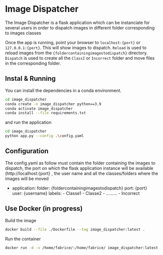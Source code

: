 # Image Dispatcher

The Image Dispatcher is a flask application which can be instanciate for several users in order to dispatch images in different folder corresponding to images classes 

Once the app is running, point your browser to `localhost:{port}` or `127.0.0.1:{port}`. This will show images to dispatch.
`Reload` is used to reload images from the `{foldercontainingimagestodispatch}` directory.
`Dispatch` is used to create all the `ClassI` or `Incorrect` folder and move files in the corresponding folder.

## Instal & Running

You can install the dependencies in a conda environment.

```sh
cd image_dispatcher
conda create -n image_dispatcher python==3.9
conda activate image_dispatcher
conda install --file requirements.txt
```
and run the application 

```sh
cd image_dispatcher
python app.py --config .\config.yaml
```

## Configuration

The config.yaml as follow must contain the folder containing the images to dispatch, 
the port on which the flask application instance will be available (http://localhost:{port} ,
the user name and all the classes/folders where the images will be moved

- application:
    folder: {foldercontainingimagestodispatch}
    port: {port}  
    user: {username}
    labels:
      - Classe1
      - Classe2
      - .........
      - Incorrect
	  

## Use Docker (in progress)	  

Build the image
```sh
docker build --file ./Dockerfile --tag image_dispatcher:latest .
```
Run the container
```sh
docker run -d -v /home/fabrice/:/home/fabrice/ image_dispatcher:latest
```